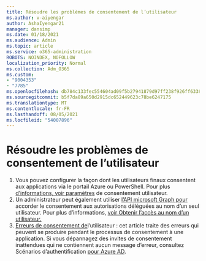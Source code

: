 ```yaml
---
title: Résoudre les problèmes de consentement de l’utilisateur
ms.author: v-aiyengar
author: AshaIyengar21
manager: dansimp
ms.date: 01/18/2021
ms.audience: Admin
ms.topic: article
ms.service: o365-administration
ROBOTS: NOINDEX, NOFOLLOW
localization_priority: Normal
ms.collection: Adm_O365
ms.custom:
- "9004353"
- "7785"
ms.openlocfilehash: db784c133fec554604ad09f5b27941879d97ff238f926ff6338d0f3b7c3c4105
ms.sourcegitcommit: b5f7da89a650d2915dc652449623c78be6247175
ms.translationtype: MT
ms.contentlocale: fr-FR
ms.lasthandoff: 08/05/2021
ms.locfileid: "54007896"
---
```

# <a name="troubleshoot-user-consent"></a>Résoudre les problèmes de consentement de l’utilisateur

1. Vous pouvez configurer la façon dont les utilisateurs finaux consentent aux applications via le portail Azure ou PowerShell. Pour plus [d’informations, voir paramètres](https://docs.microsoft.com/azure/active-directory/manage-apps/configure-user-consent?tabs=azure-portal#user-consent-settings) de consentement utilisateur.
1. Un administrateur peut également utiliser [l’API microsoft Graph pour](https://docs.microsoft.com/azure/active-directory/manage-apps/configure-user-consent?tabs=azure-portal#user-consent-settings) accorder le consentement aux autorisations déléguées au nom d’un seul utilisateur. Pour plus d’informations, [voir Obtenir l’accès au nom d’un utilisateur.](https://docs.microsoft.com/graph/auth-v2-user)
1. [Erreurs de consentement de](https://docs.microsoft.com/azure/active-directory/manage-apps/application-sign-in-unexpected-user-consent-error)l’utilisateur : cet article traite des erreurs qui peuvent se produire pendant le processus de consentement à une application. Si vous dépannagez des invites de consentement inattendues qui ne contiennent aucun message d’erreur, consultez Scénarios d’authentification [pour Azure AD](https://docs.microsoft.com/azure/active-directory/manage-apps/application-sign-in-unexpected-user-consent-error).